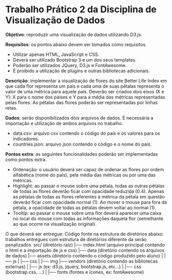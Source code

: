 # Trabalho Prático 2 da Disciplina de Visualização de Dados

**Objetivo**: reproduzir uma visualização de dados utilizando D3.js.
 
**Requisitos**: os pontos abaixo devem ser tomados como requisitos.
* Utilizar apenas HTML, JavaScript e CSS.
* Deverá ser utilizado Bootstrap 3 e um dos seus templates.
* Poderão ser utilizados JQuery, D3.js e FontAwesome.
* É proibido a utilização de plugins e outras bibliotecas adicionais.

**Descrição**: implementar a visualização de flores do site Better Life Index em que cada flor representa um país e cada uma de suas pétalas representa o valor de uma métrica para aquele país. Deverão ser criados dois eixos (X e Y): X para o nome dos países e Y para a média das métricas representadas pelas flores.  As pétalas das flores poderão ser representadas por linhas retas.
 
**Dados**: serão disponibilizados dois arquivos de dados. É necessária a importação e utilização de ambos arquivos no trabalho.  
* data.csv: arquivo csv contendo o código do país e os valores para os indicadores.
* countries.json: arquivo json contendo o código e o nome do país.
 
**Pontos extra**: as seguintes funcionalidades poderão ser implementadas como pontos extra.
* Ordenação: o usuário deverá ser capaz de ordenar as flores por ordem alfabética (nome do país), pela média das métricas ou por uma das métricas.
* Highlight: ao passar o mouse sobre uma pétala, todas as outras pétalas de todas as flores deverão ficar com opacidade reduzida (0.4). Apenas as pétalas de todas as flores referentes à métrica da pétala em questão deverão ficar com opacidade normal (1). Ao mover o mouse para fora da pétala, a opacidade de todas as pétalas devem voltar ao normal (1).
* Tooltip: ao passar o mouse sobre uma flor deverá aparecer uma caixa no local do mouse com todas as informações daquela flor (semelhante ao que ocorre na visualização original).
 
O que deverá ser entregue:
Código fonte na estrutura de diretórios abaixo: trabalhos entregues com estrutura de diretórios diferente da serão penalizados.
            src/ (diretório raiz)
            |── index.html (arquivo principal contendo o html e a importação de js e css)
            |── data (diretório contendo os arquivos de dados)
            |── assets (diretório contendo o código produzido pelo aluno)
            |   |── js
            |   |── css
            |   |── img
            |── vendors (diretório contendo as bibliotecas externas)
            |   |── js (ex: d3.js, jquery, bootstrap.js, etc...)
            |   |── css (bootstrap.css, ...)
            |   |── fonts (fontes e ícones, ex: fontAwesome)
